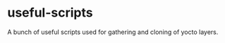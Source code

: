 useful-scripts
==============

A bunch of useful scripts used for gathering and cloning of yocto layers.
